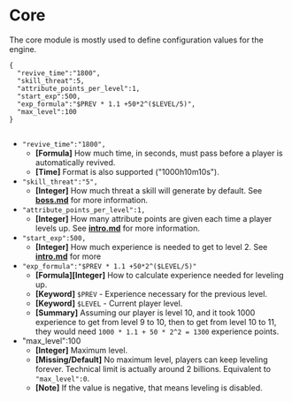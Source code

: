 # Core
The core module is mostly used to define configuration values for the engine.

```
{
  "revive_time":"1800",
  "skill_threat":5,
  "attribute_points_per_level":1,
  "start_exp":500,
  "exp_formula":"$PREV * 1.1 +50*2^($LEVEL/5)",
  "max_level":100
}
   
```
* `"revive_time":"1800",` 
	* __[Formula]__ How much time, in seconds, must pass before a player is automatically revived.
    * __[Time]__ Format is also supported ("1000h10m10s").
* `"skill_threat":"5",`
	* __[Integer]__ How much threat a skill will generate by default. See [__boss.md__](boss.md) for more information.
* `"attribute_points_per_level":1,`
	* __[Integer]__ How many attribute points are given each time a player levels up. See [__intro.md__](intro.md) for more information.
*  `"start_exp":500,`
	* __[Integer]__ How much experience is needed to get to level 2. See [__intro.md__](intro.md) for more 
* `"exp_formula":"$PREV * 1.1 +50*2^($LEVEL/5)"` 
	* __[Formula][Integer]__ How to calculate experience needed for leveling up.
	* __[Keyword]__ `$PREV` - Experience necessary for the previous level.
	* __[Keyword]__ `$LEVEL` - Current player level.
	* __[Summary]__ Assuming our player is level 10, and it took 1000 experience to get from level 9 to 10, then to get from level 10 to 11, they would need `1000 * 1.1 + 50 * 2^2 = 1300` experience points.
* "max_level":100
	* __[Integer]__ Maximum level.
	* __[Missing/Default]__ No maximum level, players can keep leveling forever. Technical limit is actually around 2 billions. Equivalent to `"max_level":0`.
	* __[Note]__ If the value is negative, that means leveling is disabled.